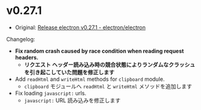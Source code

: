 # v0.27.1

- Original: [Release electron v0.27.1 - electron/electron](https://github.com/electron/electron/releases/tag/v0.27.1)

Changelog:

- **Fix random crash caused by race condition when reading request headers.**
  - **リクエスト ヘッダー読み込み時の競合状態によりランダムなクラッシュを引き起こしていた問題を修正します**
- Add `readHtml` and `writeHtml` methods for `clipboard` module.
  - `clipboard` モジュールへ `readHtml` と `writeHtml` メソッドを追加します
- Fix loading `javascript:` urls.
  - `javascript:` URL 読み込みを修正します
